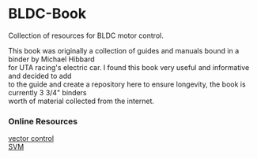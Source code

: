# BLDC-Book

Collection of resources for BLDC motor control.  

This book was originally a collection of guides and manuals bound in a binder by Michael Hibbard    
for UTA racing's electric car. I found this book very useful and informative and decided to add  
to the guide and create a repository here to ensure longevity, the book is currently 3 3/4" binders  
worth of material collected from the internet.


### Online Resources

[vector control](https://en.wikipedia.org/wiki/Vector_control_(motor))  
[SVM](https://www.switchcraft.org/learning/2017/3/15/space-vector-pwm-intro)
